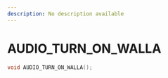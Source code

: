 ```yaml
---
description: No description available 
---
```


# AUDIO_TURN_ON_WALLA

```cpp
void AUDIO_TURN_ON_WALLA();
```